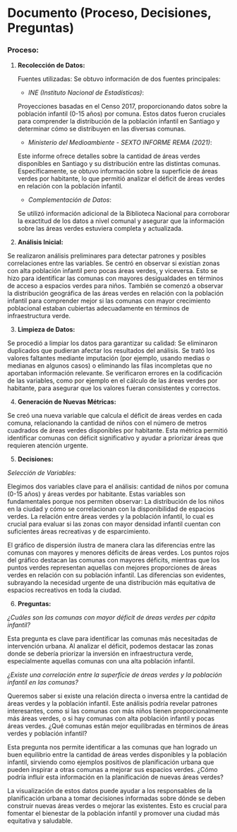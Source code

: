 # Documento (Proceso, Decisiones, Preguntas)


### **Proceso:**


1. **Recolección de Datos:**

    Fuentes utilizadas: Se obtuvo información de dos fuentes principales:
    * _INE (Instituto Nacional de Estadísticas)_: 
    
    Proyecciones basadas en el Censo 2017, proporcionando datos sobre la población infantil (0-15 años) por comuna. Estos datos fueron cruciales para comprender la distribución de la población infantil en Santiago y determinar cómo se distribuyen en las diversas comunas.

    * _Ministerio del Medioambiente - SEXTO INFORME REMA (2021)_:
    
     Este informe ofrece detalles sobre la cantidad de áreas verdes disponibles en Santiago y su distribución entre las distintas comunas. Específicamente, se obtuvo información sobre la superficie de áreas verdes por habitante, lo que permitió analizar el déficit de áreas verdes en relación con la población infantil.

    * _Complementación de Datos_:
    
     Se utilizó información adicional de la Biblioteca Nacional para corroborar la exactitud de los datos a nivel comunal y asegurar que la información sobre las áreas verdes estuviera completa y actualizada.

2. **Análisis Inicial:**

Se realizaron análisis preliminares para detectar patrones y posibles correlaciones entre las variables. Se centró en observar si existían zonas con alta población infantil pero pocas áreas verdes, y viceversa. Esto se hizo para identificar las comunas con mayores desigualdades en términos de acceso a espacios verdes para niños.
También se comenzó a observar la distribución geográfica de las áreas verdes en relación con la población infantil para comprender mejor si las comunas con mayor crecimiento poblacional estaban cubiertas adecuadamente en términos de infraestructura verde.

3. **Limpieza de Datos:**

Se procedió a limpiar los datos para garantizar su calidad:
Se eliminaron duplicados que pudieran afectar los resultados del análisis.
Se trató los valores faltantes mediante imputación (por ejemplo, usando medias o medianas en algunos casos) o eliminando las filas incompletas que no aportaban información relevante.
Se verificaron errores en la codificación de las variables, como por ejemplo en el cálculo de las áreas verdes por habitante, para asegurar que los valores fueran consistentes y correctos.

4. **Generación de Nuevas Métricas:**

Se creó una nueva variable que calcula el déficit de áreas verdes en cada comuna, relacionando la cantidad de niños con el número de metros cuadrados de áreas verdes disponibles por habitante. Esta métrica permitió identificar comunas con déficit significativo y ayudar a priorizar áreas que requieren atención urgente.



5. **Decisiones:**

_Selección de Variables:_

Elegimos dos variables clave para el análisis: cantidad de niños por comuna (0-15 años) y áreas verdes por habitante. Estas variables son fundamentales porque nos permiten observar:
La distribución de los niños en la ciudad y cómo se correlacionan con la disponibilidad de espacios verdes.
La relación entre áreas verdes y la población infantil, lo cual es crucial para evaluar si las zonas con mayor densidad infantil cuentan con suficientes áreas recreativas y de esparcimiento.

El  gráfico de dispersión ilustra de manera clara las diferencias entre las comunas con mayores y menores déficits de áreas verdes. Los puntos rojos del gráfico destacan las comunas con mayores déficits, mientras que los puntos verdes representan aquellas con mejores proporciones de áreas verdes en relación con su población infantil. Las diferencias son evidentes, subrayando la necesidad urgente de una distribución más equitativa de espacios recreativos en toda la ciudad.

6. **Preguntas:**


_¿Cuáles son las comunas con mayor déficit de áreas verdes per cápita infantil?_ 

Esta pregunta es clave para identificar las comunas más necesitadas de intervención urbana. Al analizar el déficit, podemos destacar las zonas donde se debería priorizar la inversión en infraestructura verde, especialmente aquellas comunas con una alta población infantil.

_¿Existe una correlación entre la superficie de áreas verdes y la población infantil en las comunas?_

Queremos saber si existe una relación directa o inversa entre la cantidad de áreas verdes y la población infantil. Este análisis podría revelar patrones interesantes, como si las comunas con más niños tienen proporcionalmente más áreas verdes, o si hay comunas con alta población infantil y pocas áreas verdes.
¿Qué comunas están mejor equilibradas en términos de áreas verdes y población infantil?

Esta pregunta nos permite identificar a las comunas que han logrado un buen equilibrio entre la cantidad de áreas verdes disponibles y la población infantil, sirviendo como ejemplos positivos de planificación urbana que pueden inspirar a otras comunas a mejorar sus espacios verdes.
¿Cómo podría influir esta información en la planificación de nuevas áreas verdes?

La visualización de estos datos puede ayudar a los responsables de la planificación urbana a tomar decisiones informadas sobre dónde se deben construir nuevas áreas verdes o mejorar las existentes. Esto es crucial para fomentar el bienestar de la población infantil y promover una ciudad más equitativa y saludable.